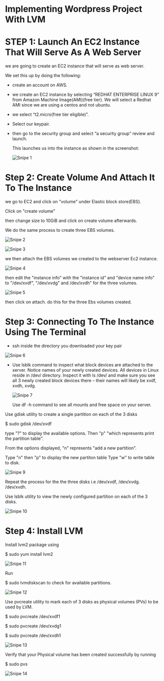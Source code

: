 # Implementing Wordpress Project With LVM

# STEP 1: Launch An EC2 Instance That Will Serve As A Web Server

we are going to create an EC2 instance that will serve as web server.

We set this up by doing the following:

- create an account on AWS.

- we create an EC2 instance by selecting “REDHAT ENTERPRISE LINUX 9” from Amazon Machine Image(AMI)(free tier). We will select a Redhat AMI since we are using a centos and not ubuntu.

- we select “t2.micro(free tier eligible)”.

- Select our keypair.

- then go to the security group and select “a security group” review and launch.

  This launches us into the instance as shown in the screenshot:

  ![Snipe 1](https://github.com/Mirahkeyz/Darey.io-Projects/assets/134533695/70c68eac-31eb-4420-a216-14ddb477460e)

# Step 2: Create Volume And Attach It To The Instance

 we go to EC2 and click on "volume" under Elastic block store(EBS).

Click on "create volume"

then change size to 10GiB and click on create volume afterwards.

We do the same process to create three EBS volumes.

![Snipe 2](https://github.com/Mirahkeyz/Darey.io-Projects/assets/134533695/649e71b9-fcf9-468a-b6e6-9e93dab792c8)

![Snipe 3](https://github.com/Mirahkeyz/Darey.io-Projects/assets/134533695/481b60c3-f62e-4de2-8c7e-7373f4782237)

we then attach the EBS volumes we created to the webserver Ec2 instance.

![Snipe 4](https://github.com/Mirahkeyz/Darey.io-Projects/assets/134533695/ad5468a3-5239-40a3-a202-e4838495992e)

then edit the "instance info" with the "instance id" and "device name info" to "/dev/xvdf", "/dev/xvdg" and /dev/xvdh" for the three volumes.

![Snipe 5](https://github.com/Mirahkeyz/Darey.io-Projects/assets/134533695/68057f41-2279-4bd8-a41c-d8a7fa9f7863)

then click on attach. do this for the three Ebs volumes created.

# Step 3: Connecting To The Instance Using The Terminal

- ssh inside the directory you downloaded your key pair

![Snipe 6](https://github.com/Mirahkeyz/Darey.io-Projects/assets/134533695/2a328cd2-1fcb-4057-9a7d-4af243f1a744)

- Use lsblk command to inspect what block devices are attached to the server. Notice names of your newly created devices. All devices in Linux reside in /dev/ directory. Inspect it with ls /dev/ and make sure you see all 3 newly created block devices there – their names will likely be xvdf, xvdh, xvdg.

  ![Snipe 7](https://github.com/Mirahkeyz/Darey.io-Projects/assets/134533695/3aca0026-e0b2-458a-b0fc-bd5926bcaaab)

  Use df -h command to see all mounts and free space on your server.

Use gdisk utility to create a single partition on each of the 3 disks

$ sudo gdisk /dev/xvdf

type "?" to display the available options. Then "p" "which represents print the partition table".

From the options displayed, "n" represents "add a new partition".

Type "n" then "p" to display the new partiton table Type "w" to write table to disk.

![Snipe 9](https://github.com/Mirahkeyz/Darey.io-Projects/assets/134533695/6c1ff993-44a6-443b-b1cc-5664b5ddca79)

Repeat the process for the the three disks i.e /dev/xvdf, /dev/xvdg. /dev/xvdh.

Use lsblk utility to view the newly configured partition on each of the 3 disks.

![Snipe 10](https://github.com/Mirahkeyz/Darey.io-Projects/assets/134533695/961a64e2-bd5d-4d05-b8cc-e051a4b9708f)

# Step 4: Install LVM

Install lvm2 package using

$ sudo yum install lvm2

![Snipe 11](https://github.com/Mirahkeyz/Darey.io-Projects/assets/134533695/c506dfee-4dcd-4e01-8051-d4b1b08e0063)

Run

$ sudo lvmdiskscan to check for available partitions.

![Snipe 12](https://github.com/Mirahkeyz/Darey.io-Projects/assets/134533695/ed3628b7-9513-488a-bae0-8bf4f6fe46eb)

Use pvcreate utility to mark each of 3 disks as physical volumes (PVs) to be used by LVM.

$ sudo pvcreate /dev/xvdf1

$ sudo pvcreate /dev/xvdg1

$ sudo pvcreate /dev/xvdh1

![Snipe 13](https://github.com/Mirahkeyz/Darey.io-Projects/assets/134533695/942cf679-37bf-4a76-ba5c-f4566d922182)

Verify that your Physical volume has been created successfully by running

$ sudo pvs

![Snipe 14](https://github.com/Mirahkeyz/Darey.io-Projects/assets/134533695/9e45e132-ab09-457e-bbb3-91f8fd983d65)











































